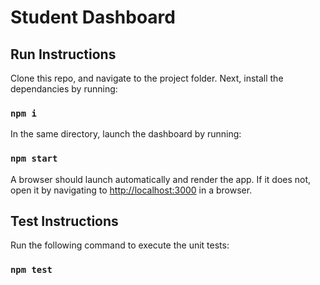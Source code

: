 # Student Dashboard


## Run Instructions

Clone this repo, and navigate to the project folder.
Next, install the dependancies by running:

### `npm i`

In the same directory, launch the dashboard by running:

### `npm start`

A browser should launch automatically and render the app. If it does not, 
open it by navigating to [http://localhost:3000](http://localhost:3000) in a browser.


## Test Instructions

Run the following command to execute the unit tests:

### `npm test`


